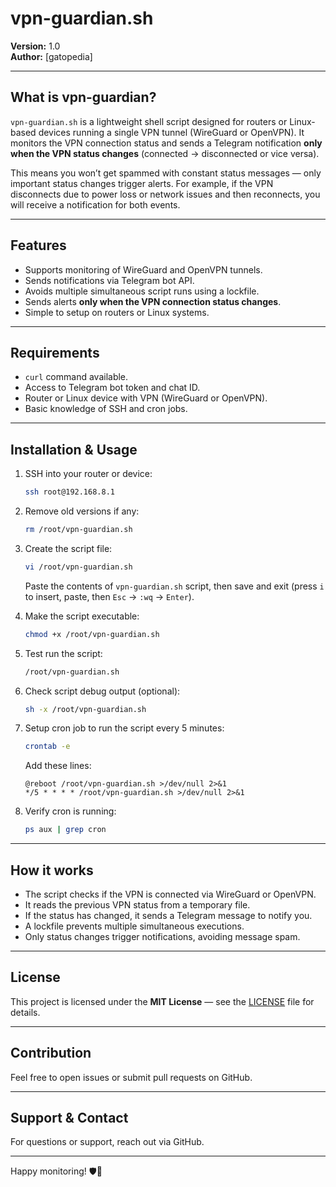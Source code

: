 # vpn-guardian.sh

**Version:** 1.0  
**Author:** [gatopedia]

---

## What is vpn-guardian?

`vpn-guardian.sh` is a lightweight shell script designed for routers or Linux-based devices running a single VPN tunnel (WireGuard or OpenVPN). It monitors the VPN connection status and sends a Telegram notification **only when the VPN status changes** (connected → disconnected or vice versa).

This means you won’t get spammed with constant status messages — only important status changes trigger alerts. For example, if the VPN disconnects due to power loss or network issues and then reconnects, you will receive a notification for both events.

---

## Features

- Supports monitoring of WireGuard and OpenVPN tunnels.
- Sends notifications via Telegram bot API.
- Avoids multiple simultaneous script runs using a lockfile.
- Sends alerts **only when the VPN connection status changes**.
- Simple to setup on routers or Linux systems.
  
---

## Requirements

- `curl` command available.
- Access to Telegram bot token and chat ID.
- Router or Linux device with VPN (WireGuard or OpenVPN).
- Basic knowledge of SSH and cron jobs.

---

## Installation & Usage

1. SSH into your router or device:
    ```bash
    ssh root@192.168.8.1
    ```

2. Remove old versions if any:
    ```bash
    rm /root/vpn-guardian.sh
    ```

3. Create the script file:
    ```bash
    vi /root/vpn-guardian.sh
    ```
    Paste the contents of `vpn-guardian.sh` script, then save and exit (press `i` to insert, paste, then `Esc` → `:wq` → `Enter`).

4. Make the script executable:
    ```bash
    chmod +x /root/vpn-guardian.sh
    ```

5. Test run the script:
    ```bash
    /root/vpn-guardian.sh
    ```

6. Check script debug output (optional):
    ```bash
    sh -x /root/vpn-guardian.sh
    ```

7. Setup cron job to run the script every 5 minutes:
    ```bash
    crontab -e
    ```
    Add these lines:
    ```
    @reboot /root/vpn-guardian.sh >/dev/null 2>&1
    */5 * * * * /root/vpn-guardian.sh >/dev/null 2>&1
    ```

8. Verify cron is running:
    ```bash
    ps aux | grep cron
    ```

---

## How it works

- The script checks if the VPN is connected via WireGuard or OpenVPN.
- It reads the previous VPN status from a temporary file.
- If the status has changed, it sends a Telegram message to notify you.
- A lockfile prevents multiple simultaneous executions.
- Only status changes trigger notifications, avoiding message spam.

---

## License

This project is licensed under the **MIT License** — see the [LICENSE](LICENSE) file for details.

---

## Contribution

Feel free to open issues or submit pull requests on GitHub.

---

## Support & Contact

For questions or support, reach out via GitHub.

---

Happy monitoring! 🛡️🐾

